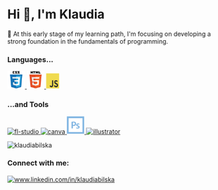 <h1 align="left">Hi 👋, I'm Klaudia</h1>
🌱 At this early stage of my learning path, I'm focusing on developing a strong foundation in the fundamentals of programming.

<h3 align="left">Languages...</h3>
<p align="left"> <a href="https://www.w3schools.com/css/" target="_blank" rel="noreferrer"> <img src="https://raw.githubusercontent.com/devicons/devicon/master/icons/css3/css3-original-wordmark.svg" alt="css3" width="40" height="40"/> </a> <a href="https://www.w3.org/html/" target="_blank" rel="noreferrer"> <img src="https://raw.githubusercontent.com/devicons/devicon/master/icons/html5/html5-original-wordmark.svg" alt="html5" width="40" height="40"/> </a> <a href="https://developer.mozilla.org/en-US/docs/Web/JavaScript" target="_blank" rel="noreferrer"> <img src="https://raw.githubusercontent.com/devicons/devicon/master/icons/javascript/javascript-original.svg" alt="javascript" width="30" height="35"/> </a> </p>

<h3 align="left">...and Tools</h3>
<p align="left"> 
    <a href="https://www.image-line.com/" target="_blank" rel="noreferrer"> <img src="https://png2.cleanpng.com/sh/d63df185d43029ef795690274cc58417/L0KzQYm3VsEzN6Nvf5H0aYP2gLBuTfZtNaR5jdZybz3wf7PwjPUubJpsgeZqbD3khbXwj714d6NwiAZqdHnyfn7wjfFobV5xRadrMkC5QbS8U8Vna5c3RqMAM0K8Q4S3UcUzQGk5UKo8N0K1QYO1kP5o/kisspng-fl-studio-mobile-digital-audio-workstation-image-l-5b2061c535fcf2.1532933015288488372212.png" alt="fl-studio" width="40" height="40"/> </a> 
    <a href="https://www.image-line.com/" target="_blank" rel="noreferrer"> <img src="https://cdn-images-1.medium.com/max/1200/1*A6kkoOVJVpXPWewg8axc5w.png" alt="canva" width="40" height="40"/> </a> 
    <a href="https://www.photoshop.com/en" target="_blank" rel="noreferrer"> <img src="https://raw.githubusercontent.com/devicons/devicon/master/icons/photoshop/photoshop-line.svg" alt="photoshop" width="40" height="40"/> </a>
 <a href="https://www.adobe.com/in/products/illustrator.html" target="_blank" rel="noreferrer"> <img src="https://www.vectorlogo.zone/logos/adobe_illustrator/adobe_illustrator-icon.svg" alt="illustrator" width="40" height="40"/> </a> 


</p>


<span>
<img  height="150px" src="https://github-readme-stats.vercel.app/api/top-langs?username=klaudiabilska&show_icons=true&locale=en&layout=compact&theme=transparent" alt="klaudiabilska" /> 
</span>

<h3 align="left">Connect with me:</h3>
<p align="left">
<a href="https://www.linkedin.com/in/klaudiabilska" target="blank"><img align="center" src="https://raw.githubusercontent.com/rahuldkjain/github-profile-readme-generator/master/src/images/icons/Social/linked-in-alt.svg" alt="www.linkedin.com/in/klaudiabilska" height="20" width="20" /></a>
</p>
